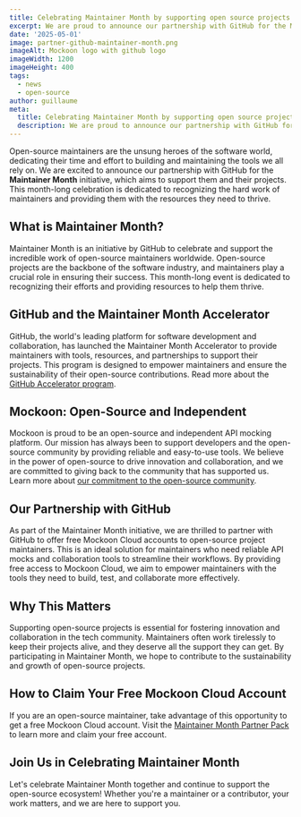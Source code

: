 ```yaml
---
title: Celebrating Maintainer Month by supporting open source projects
excerpt: We are proud to announce our partnership with GitHub for the Maintainer Month initiative, which aims to support open source maintainers and their projects.
date: '2025-05-01'
image: partner-github-maintainer-month.png
imageAlt: Mockoon logo with github logo
imageWidth: 1200
imageHeight: 400
tags:
  - news
  - open-source
author: guillaume
meta:
  title: Celebrating Maintainer Month by supporting open source projects
  description: We are proud to announce our partnership with GitHub for the Maintainer Month initiative, which aims to support open source maintainers and their projects.
---
```


Open-source maintainers are the unsung heroes of the software world, dedicating their time and effort to building and maintaining the tools we all rely on. We are excited to announce our partnership with GitHub for the **Maintainer Month** initiative, which aims to support them and their projects. This month-long celebration is dedicated to recognizing the hard work of maintainers and providing them with the resources they need to thrive.

## What is Maintainer Month?

Maintainer Month is an initiative by GitHub to celebrate and support the incredible work of open-source maintainers worldwide. Open-source projects are the backbone of the software industry, and maintainers play a crucial role in ensuring their success. This month-long event is dedicated to recognizing their efforts and providing resources to help them thrive.

## GitHub and the Maintainer Month Accelerator

GitHub, the world's leading platform for software development and collaboration, has launched the Maintainer Month Accelerator to provide maintainers with tools, resources, and partnerships to support their projects. This program is designed to empower maintainers and ensure the sustainability of their open-source contributions. Read more about the [GitHub Accelerator program](/blog/github-accelerator/).

## Mockoon: Open-Source and Independent

Mockoon is proud to be an open-source and independent API mocking platform. Our mission has always been to support developers and the open-source community by providing reliable and easy-to-use tools. We believe in the power of open-source to drive innovation and collaboration, and we are committed to giving back to the community that has supported us. Learn more about [our commitment to the open-source community](/blog/our-commitment-open-source-community/).

## Our Partnership with GitHub

As part of the Maintainer Month initiative, we are thrilled to partner with GitHub to offer free Mockoon Cloud accounts to open-source project maintainers. This is an ideal solution for maintainers who need reliable API mocks and collaboration tools to streamline their workflows. By providing free access to Mockoon Cloud, we aim to empower maintainers with the tools they need to build, test, and collaborate more effectively.

## Why This Matters

Supporting open-source projects is essential for fostering innovation and collaboration in the tech community. Maintainers often work tirelessly to keep their projects alive, and they deserve all the support they can get. By participating in Maintainer Month, we hope to contribute to the sustainability and growth of open-source projects.

## How to Claim Your Free Mockoon Cloud Account

If you are an open-source maintainer, take advantage of this opportunity to get a free Mockoon Cloud account. Visit the [Maintainer Month Partner Pack](https://maintainermonth.github.com/partner-pack) to learn more and claim your free account.

## Join Us in Celebrating Maintainer Month

Let's celebrate Maintainer Month together and continue to support the open-source ecosystem! Whether you're a maintainer or a contributor, your work matters, and we are here to support you.
